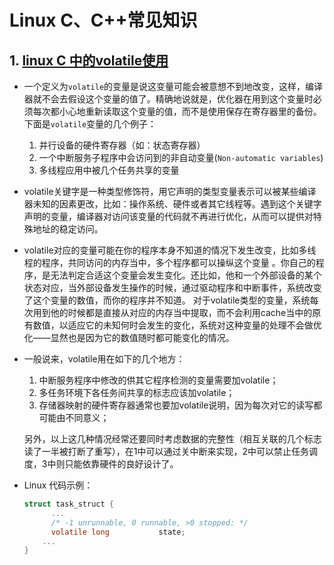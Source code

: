 # Linux C、C++常见知识

## 1. [linux C 中的volatile使用](https://www.cnblogs.com/Neddy/archive/2012/02/02/2335343.html)

- 一个定义为`volatile`的变量是说这变量可能会被意想不到地改变，这样，编译器就不会去假设这个变量的值了。精确地说就是，优化器在用到这个变量时必须每次都小心地重新读取这个变量的值，而不是使用保存在寄存器里的备份。下面是`volatile`变量的几个例子： 
  1.  并行设备的硬件寄存器（如：状态寄存器） 
  2.  一个中断服务子程序中会访问到的非自动变量(`Non-automatic variables`) 
  3.  多线程应用中被几个任务共享的变量 

- volatile关键字是一种类型修饰符，用它声明的类型变量表示可以被某些编译器未知的因素更改，比如：操作系统、硬件或者其它线程等。遇到这个关键字声明的变量，编译器对访问该变量的代码就不再进行优化，从而可以提供对特殊地址的稳定访问。

- volatile对应的变量可能在你的程序本身不知道的情况下发生改变，比如多线程的程序，共同访问的内存当中，多个程序都可以操纵这个变量 。你自己的程序，是无法判定合适这个变量会发生变化。还比如，他和一个外部设备的某个状态对应，当外部设备发生操作的时候，通过驱动程序和中断事件，系统改变了这个变量的数值，而你的程序并不知道。 对于volatile类型的变量，系统每次用到他的时候都是直接从对应的内存当中提取，而不会利用cache当中的原有数值，以适应它的未知何时会发生的变化，系统对这种变量的处理不会做优化——显然也是因为它的数值随时都可能变化的情况。

- 一般说来，volatile用在如下的几个地方： 

  1. 中断服务程序中修改的供其它程序检测的变量需要加volatile； 
  2. 多任务环境下各任务间共享的标志应该加volatile； 
  3. 存储器映射的硬件寄存器通常也要加volatile说明，因为每次对它的读写都可能由不同意义； 

  另外，以上这几种情况经常还要同时考虑数据的完整性（相互关联的几个标志读了一半被打断了重写），在1中可以通过关中断来实现，2中可以禁止任务调度，3中则只能依靠硬件的良好设计了。 

- Linux 代码示例：

  ```c
  struct task_struct {
    	...
    	/* -1 unrunnable, 0 runnable, >0 stopped: */
    	volatile long			state;
      ...
  }
  
  ```

  